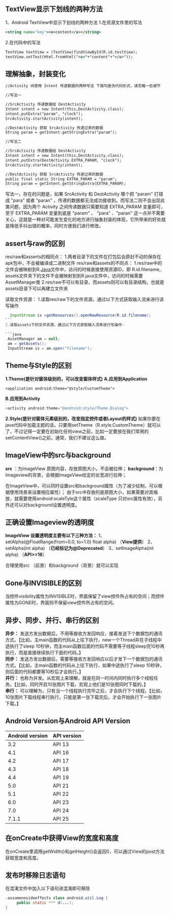 ## TextView显示下划线的两种方法
1、Android TextView中显示下划线的两种方法
1.在资源文件里的写法
```xml
<string name="key"><u>content</u></string>
```
2.在代码中的写法
```xml
TextView textView = (TextView)findViewById(R.id.testView);   
textView.setText(Html.fromHtml("<u>"+"content"+"</u>"));  
```
## 理解抽象，封装变化
```xml
//Activity 间使用 Intent 传递数据的两种写法 下面均是伪代码形式，请忽略一些细节

//写法一

//SrcActivity 传递数据给 DestActivity
Intent intent = new Intent(this,DestActivity.class);
intent.putExtra("param", "clock");
SrcActivity.startActivity(intent);

//DestActivity 获取 SrcActivity 传递过来的数据
String param = getIntent.getStringExtra("param");

//写法二

//SrcActivity 传递数据给 DestActivity
Intent intent = new Intent(this,DestActivity.class);
intent.putExtra(DestActivity.EXTRA_PARAM, "clock");
SrcActivity.startActivity(intent);

//DestActivity 获取 SrcActivity 传递过来的数据
public final static String EXTRA_PARAM = "param";
String param = getIntent.getStringExtra(EXTRA_PARAM);
```
写法一，存在的问题是，如果 SrcActivity 和 DestActivity 哪个把 "param" 打错成 "para" 或者 "paran" ，传递的数据都无法成功接收到。而写法二则不会出现此类问题，因为两个 Activity 之间传递数据只需要知道 EXTRA_PARAM 变量即可，至于 EXTRA_PARAM 变量到底是 "param" 、 "para" 、"paran" 这一点并不需要关心，这就是一种对可能发生变化的地方进行抽象封装的体现，它所带来的好处就是降低手抖出错的概率，同时方便我们进行修改。

## assert与raw的区别
res/raw和asserts的相同点：
1.两者目录下的文件在打包后会原封不动的保存在apk包中，不会被编译成二进制文件
res/raw和assets的不同点：
1.res/raw中的文件会被映射到R.[Java](http://lib.csdn.net/base/javaee)文件中，访问的时候直接使用资源ID，即
R.id.filename,.
assets文件夹下的文件不会被映射到到R.java文件中，访问的时候需要AssetManager类
2.res/raw不可以有目录，而assets则可以有目录结构，也就是assets目录下可以再建立文件夹

读取文件资源：
1.读取res/raw下的文件资源，通过以下方式获取输入流来进行读写操作

```java
  InputStream is =getResources().openRawResource(R.id.filename);
```  
2.读取assets下的文件资源，通过以下方式获取输入流来进行写操作·
     
```java
 AssetManager am = null;  
 am = getAssets();  
 InputStream is = am.open("filename");  
```
## Theme与Style的区别
**1.Theme(**是针对窗体级别的，可以改变窗体样式**)**
**A.应用到Application**
```
<application android:theme="@style/CustomTheme">
```

**B.应用到Activity**
```java
<activity android:theme="@android:style/Theme.Dialog">
```

**2.Style(是针对窗体元素级别的，改变指定控件或者Layout的样式)**
如果你要在java代码中加载主题的话，只要用setTheme（R.style.CustomTheme）就可以了，不过记得一定要在初始化任何view之前，比如一定要放在我们常用的setContentView()之前。通常，我们不建议这么做。
## ImageView中的src与background
**src** ：为ImageView 原图内容，存放原图大小，不会被拉伸；
**background**：为Imageview的背景，会根据ImageView给定的长宽进行拉伸；

在ImageView中，可以同时设置src和background属性（为了减少绘制，可以根据使用场景来设置相应属性）； 由于src中存放的是原图大小，如果需要对其缩放，就需要使用android:scaleTyle这个属性（scaleType 只对src属性有效），另外还可以对background设置透明度。

## 正确设置Imageview的透明度
**ImageView 设置透明度主要有以下三种方法：**
1、setAlpha(@FloatRange(from=0.0, to=1.0) float alpha) （**View提供**）
2、setAlpha(int alpha) （**已经标记为@Deprecated**）
3、setImageAlpha(int alpha) （**API>=16**）

合理使用src （前景）和background（背景）就可以实现

## Gone与INVISIBLE的区别
当控件visibility属性为INVISIBLE时，界面保留了view控件所占有的空间；而控件属性为GONE时，界面则不保留view控件所占有的空间。

## 异步、同步、并行、串行的区别
**异步：** 发送方发出数据后，不用等接收方发回响应，接着发送下个数据包的通讯方式。【比如，主main函数的代码从上往下执行，new一个Thread并在子线程中途执行了sleep 10秒钟，而主main函数后面的代码不需要等子线程sleep完10秒再执行，而是直接继续执行下面的代码。】</br>
**同步：** 发送方发出数据后，需要等接收方发回响应以后才发下一个数据包的通讯方式。【比如，主main函数的代码从上往下执行，如果中途执行了sleep 10秒钟，则后面的代码都要等10秒后才会执行。】</br>
**并行：** 也称为并发。从宏观上来理解，就是在同一时间内同时执行多个线程任务。【比如，同时开启10张图片下载，宏观上他们是10张图同时下载的。】</br>
**串行：** 可以理解为，只有当一个线程执行完毕之后，才会执行下个线程。【比如，10张图片下载线程串行执行，只能是第一张下载完后，才会开始执行下一张图片下载。】</br>

## Android Version与Android API Version


Android version | API version 
----------------|-------------
3.2   | API 13 
4.1   | API 16 
4.2   | API 17 
4.3   | API 18 
4.4   | API 19 
5.0   | API 21  
5.1   | API 22 
6.0   | API 23 
7.0   | API 24  
7.1.1 | API 25

## 在onCreate中获得View的宽度和高度
在onCreate里调用getWidth()和getHeight()会返回0，可以通过View的post方法获取宽度和高度。

## 发布时移除日志语句
在混淆文件中加入以下语句进混淆即可移除
```java
-assumenosideeffects class android.util.Log { 
     public static *** d(...);
}
```

